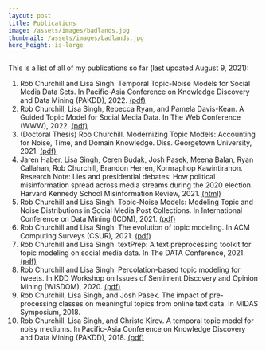 ```yaml
--- 
layout: post
title: Publications
image: /assets/images/badlands.jpg
thumbnail: /assets/images/badlands.jpg
hero_height: is-large
---
```


This is a list of all of my publications so far (last updated August 9, 2021):

<ol>
    <li>Rob Churchill and Lisa Singh. Temporal Topic-Noise Models for Social Media Data Sets. In Pacific-Asia Conference on Knowledge Discovery and Data Mining (PAKDD), 2022. <a href="/papers/dynamic_topic_noise_models.pdf">(pdf)</a>
    <li>Rob Churchill, Lisa Singh, Rebecca Ryan, and Pamela Davis-Kean. A Guided Topic Model for Social Media Data. In The Web Conference (WWW), 2022. <a href="papers/guided_topic_model.pdf">(pdf)</a>
    <li>(Doctoral Thesis) Rob Churchill. Modernizing Topic Models: Accounting for Noise, Time, and Domain Knowledge. Diss. Georgetown University, 2021. <a href="/papers/modernizing_topic_models.pdf">(pdf)</a>
    <li>Jaren Haber, Lisa Singh, Ceren Budak, Josh Pasek, Meena Balan, Ryan Callahan, Rob Churchill, Brandon Herren, Kornraphop Kawintiranon. Research Note: Lies and presidential debates: How political misinformation spread across media streams during the 2020 election. Harvard Kennedy School Misinformation Review, 2021. <a href="https://misinforeview.hks.harvard.edu/article/research-note-lies-and-presidential-debates-how-political-misinformation-spread-across-media-streams-during-the-2020-election/">(html)</a>
    <li>Rob Churchill and Lisa Singh. Topic-Noise Models: Modeling Topic and Noise Distributions in Social Media Post Collections. In International Conference on Data Mining (ICDM), 2021. <a href="/papers/topic_noise_models.pdf">(pdf)</a>
    <li>Rob Churchill and Lisa Singh. The evolution of topic modeling. In ACM Computing Surveys (CSUR), 2021. <a href="/papers/evolution_of_topic_modeling.pdf">(pdf)</a>
    <li>Rob Churchill and Lisa Singh. textPrep: A text preprocessing toolkit for topic modeling on social media data. In The DATA Conference, 2021. <a href="/papers/textprep.pdf">(pdf)</a>
    <li>Rob Churchill and Lisa Singh. Percolation-based topic modeling for tweets. In KDD Workshop on Issues of Sentiment Discovery and Opinion Mining (WISDOM), 2020. <a href="/papers/percolation_based_topic_modeling.pdf">(pdf)</a>
    <li>Rob Churchill, Lisa Singh, and Josh Pasek. The impact of pre-processing classes on meaningful topics from online text data. In MIDAS Symposium, 2018. 
    <li>Rob Churchill, Lisa Singh, and Christo Kirov. A temporal topic model for noisy mediums. In Pacific-Asia Conference on Knowledge Discovery and Data Mining (PAKDD), 2018. <a href="/papers/temporal_topic_model_for_noisy_mediums.pdf">(pdf)</a>
</ol>